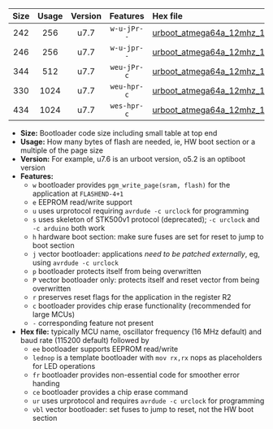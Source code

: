 |Size|Usage|Version|Features|Hex file|
|:-:|:-:|:-:|:-:|:--|
|242|256|u7.7|`w-u-jPr--`|[urboot_atmega64a_12mhz_115200bps_lednop_ur_vbl.hex](https://raw.githubusercontent.com/stefanrueger/urboot.hex/main/mcus/atmega64a/fcpu_12mhz/115200_bps/urboot_atmega64a_12mhz_115200bps_lednop_ur_vbl.hex)|
|246|256|u7.7|`w-u-jpr--`|[urboot_atmega64a_12mhz_115200bps_lednop_fr_ur_vbl.hex](https://raw.githubusercontent.com/stefanrueger/urboot.hex/main/mcus/atmega64a/fcpu_12mhz/115200_bps/urboot_atmega64a_12mhz_115200bps_lednop_fr_ur_vbl.hex)|
|344|512|u7.7|`weu-jPr-c`|[urboot_atmega64a_12mhz_115200bps_ee_lednop_fr_ce_ur_vbl.hex](https://raw.githubusercontent.com/stefanrueger/urboot.hex/main/mcus/atmega64a/fcpu_12mhz/115200_bps/urboot_atmega64a_12mhz_115200bps_ee_lednop_fr_ce_ur_vbl.hex)|
|330|1024|u7.7|`weu-hpr-c`|[urboot_atmega64a_12mhz_115200bps_ee_lednop_fr_ce_ur.hex](https://raw.githubusercontent.com/stefanrueger/urboot.hex/main/mcus/atmega64a/fcpu_12mhz/115200_bps/urboot_atmega64a_12mhz_115200bps_ee_lednop_fr_ce_ur.hex)|
|434|1024|u7.7|`wes-hpr-c`|[urboot_atmega64a_12mhz_115200bps_ee_lednop_fr_ce.hex](https://raw.githubusercontent.com/stefanrueger/urboot.hex/main/mcus/atmega64a/fcpu_12mhz/115200_bps/urboot_atmega64a_12mhz_115200bps_ee_lednop_fr_ce.hex)|

- **Size:** Bootloader code size including small table at top end
- **Usage:** How many bytes of flash are needed, ie, HW boot section or a multiple of the page size
- **Version:** For example, u7.6 is an urboot version, o5.2 is an optiboot version
- **Features:**
  + `w` bootloader provides `pgm_write_page(sram, flash)` for the application at `FLASHEND-4+1`
  + `e` EEPROM read/write support
  + `u` uses urprotocol requiring `avrdude -c urclock` for programming
  + `s` uses skeleton of STK500v1 protocol (deprecated); `-c urclock` and `-c arduino` both work
  + `h` hardware boot section: make sure fuses are set for reset to jump to boot section
  + `j` vector bootloader: applications *need to be patched externally*, eg, using `avrdude -c urclock`
  + `p` bootloader protects itself from being overwritten
  + `P` vector bootloader only: protects itself and reset vector from being overwritten
  + `r` preserves reset flags for the application in the register R2
  + `c` bootloader provides chip erase functionality (recommended for large MCUs)
  + `-` corresponding feature not present
- **Hex file:** typically MCU name, oscillator frequency (16 MHz default) and baud rate (115200 default) followed by
  + `ee` bootloader supports EEPROM read/write
  + `lednop` is a template bootloader with `mov rx,rx` nops as placeholders for LED operations
  + `fr` bootloader provides non-essential code for smoother error handing
  + `ce` bootloader provides a chip erase command
  + `ur` uses urprotocol and requires `avrdude -c urclock` for programming
  + `vbl` vector bootloader: set fuses to jump to reset, not the HW boot section
